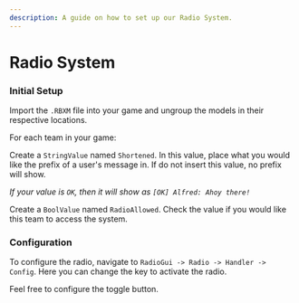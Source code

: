 ```yaml
---
description: A guide on how to set up our Radio System.
---
```


# Radio System

### Initial Setup

Import the `.RBXM` file into your game and ungroup the models in their respective locations.

For each team in your game:

Create a `StringValue` named `Shortened`. In this value, place what you would like the prefix of a user's message in. If do not insert this value, no prefix will show.

_If your value is `OK`, then it will show as `[OK] Alfred: Ahoy there!`_



Create a `BoolValue` named `RadioAllowed`. Check the value if you would like this team to access the system.

### Configuration

To configure the radio, navigate to `RadioGui -> Radio -> Handler -> Config`. Here you can change the key to activate the radio.

Feel free to configure the toggle button.&#x20;
